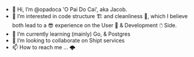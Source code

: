 - 👋 Hi, I’m @opadoca 'O Pai Do Cai', aka Jacob.
- 👀 I’m interested in code structure 🏗️ and cleanliness 🧹, which I believe both lead to a 😎 experience on the User 💁 & Development 🖱️ Side.
- 🌱 I’m currently learning (mainly) Go, & Postgres
- 💞️ I’m looking to collaborate on Shipt services
- 📫 How to reach me ... 🌩️

<!---
opadoca/opadoca is a ✨ special ✨ repository because its `README.md` (this file) appears on your GitHub profile.
You can click the Preview link to take a look at your changes.
--->
